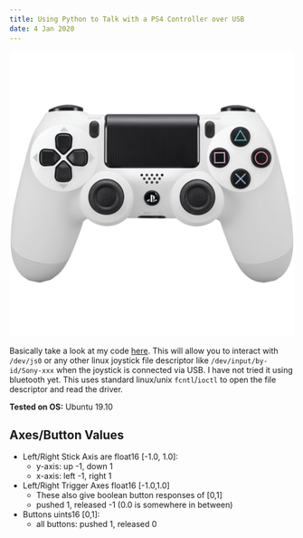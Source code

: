 ```yaml
---
title: Using Python to Talk with a PS4 Controller over USB
date: 4 Jan 2020
---
```


![](https://github.com/walchko/github-blog/raw/master/source/blog/linux-raspbian/pics/ps4.jpg)

Basically take a look at my code [here](TBD). This will allow you to interact
with `/dev/js0` or any other linux joystick file descriptor like `/dev/input/by-id/Sony-xxx`
when the joystick is connected via USB. I have not tried it using bluetooth yet. This
uses standard linux/unix `fcntl`/`ioctl` to open the file descriptor and read the driver.

**Tested on OS:** Ubuntu 19.10

## Axes/Button Values

- Left/Right Stick Axis are float16 [-1.0, 1.0]:
    - y-axis: up -1, down 1
    - x-axis: left -1, right 1
- Left/Right Trigger Axes float16 [-1.0,1.0]
    - These also give boolean button responses of [0,1]
    - pushed 1, released -1 (0.0 is somewhere in between)
- Buttons uints16 [0,1]:
    - all buttons: pushed 1, released 0
